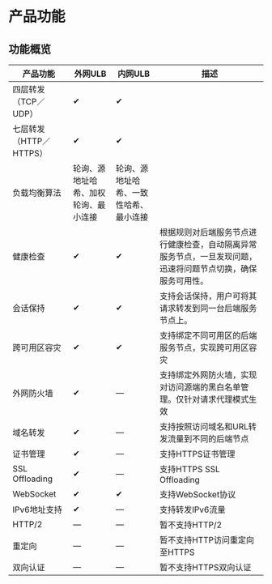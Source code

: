 # 产品功能

## 功能概览

| 产品功能 | 外网ULB | 内网ULB | 描述 |
| --- | --- | --- | --- |
| 四层转发（TCP／UDP） | ✔ | ✔ |  |
| 七层转发（HTTP／HTTPS） | ✔ | ✔ |  |
| 负载均衡算法 | 轮询、源地址哈希、加权轮询、最小连接 | 轮询、源地址哈希、一致性哈希、最小连接 |  |
| 健康检查 | ✔ | ✔ | 根据规则对后端服务节点进行健康检查，自动隔离异常服务节点，一旦发现问题，迅速将问题节点切换，确保服务可用性。 |
| 会话保持 | ✔ | ✔ | 支持会话保持，用户可将其请求转发到同一台后端服务节点上。 |
| 跨可用区容灾 | ✔ | ✔ | 支持绑定不同可用区的后端服务节点，实现跨可用区容灾 |
| 外网防火墙 | ✔ | — | 支持绑定外网防火墙，实现对访问源端的黑白名单管理。仅针对请求代理模式生效 |
| 域名转发 | ✔ | — | 支持按照访问域名和URL转发流量到不同的后端节点 |
| 证书管理 | ✔ | — | 支持HTTPS证书管理 |
| SSL Offloading | ✔ | — | 支持HTTPS SSL Offloading |
| WebSocket | ✔ | ✔ | 支持WebSocket协议 |
| IPv6地址支持 | ✔ | — | 支持转发IPv6流量 |
| HTTP/2 | — | — | 暂不支持HTTP/2 |
| 重定向 | — | — | 暂不支持HTTP访问重定向至HTTPS |
| 双向认证 | — | — | 暂不支持HTTPS双向认证 |

